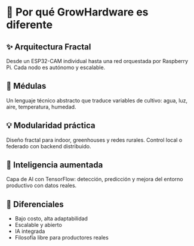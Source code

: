 # 🌱 Por qué GrowHardware es diferente

## ✨ Arquitectura Fractal
Desde un ESP32-CAM individual hasta una red orquestada por Raspberry Pi. Cada nodo es autónomo y escalable.

## 🧠 Médulas
Un lenguaje técnico abstracto que traduce variables de cultivo: agua, luz, aire, temperatura, humedad.

## 💡 Modularidad práctica
Diseño fractal para indoor, greenhouses y redes rurales. Control local o federado con backend distribuido.

## 🤖 Inteligencia aumentada
Capa de AI con TensorFlow: detección, predicción y mejora del entorno productivo con datos reales.

## 🚀 Diferenciales
- Bajo costo, alta adaptabilidad
- Escalable y abierto
- IA integrada
- Filosofía libre para productores reales
